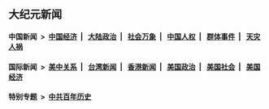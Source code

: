 ## 大纪元新闻

#### 中国新闻 &nbsp;>&nbsp; [中国经济](indexes/ncid283/README.md?09101245) &nbsp;| &nbsp; [大陆政治](indexes/ncid277/README.md?09101245) &nbsp;| &nbsp; [社会万象](indexes/ncid282/README.md?09101245) &nbsp;| &nbsp; [中国人权](indexes/ncid278/README.md?09101245) &nbsp;| &nbsp; [群体事件](indexes/ncid279/README.md?09101245) &nbsp;| &nbsp; [天灾人祸](indexes/ncid280/README.md?09101245)

#### 国际新闻 &nbsp;>&nbsp; [美中关系](indexes/nf1412576/README.md?09101245) &nbsp;| &nbsp; [台湾新闻](indexes/ncid1349361/README.md?09101245) &nbsp;| &nbsp; [香港新闻](indexes/ncid1349362/README.md?09101245) &nbsp;| &nbsp; [美国政治](indexes/ncid1078159/README.md?09101245) &nbsp;| &nbsp; [美国社会](indexes/ncid1078160/README.md?09101245) &nbsp;| &nbsp; [美国经济](indexes/ncid1078158/README.md?09101245)

#### 特别专题 &nbsp;>&nbsp; [中共百年历史](https://github.com/epoch-news/epoch-special/blob/master/README.md?09101245)  
